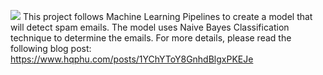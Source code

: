 ![](https://www.eweek.com/wp-content/uploads/2023/05/ew-ai-detector-software-1024x682.png)
This project follows Machine Learning Pipelines to create a model that will detect spam emails. The model uses Naive Bayes Classification technique to determine the emails. For more details, please read the following blog post: https://www.hqphu.com/posts/1YChYToY8GnhdBlgxPKEJe
